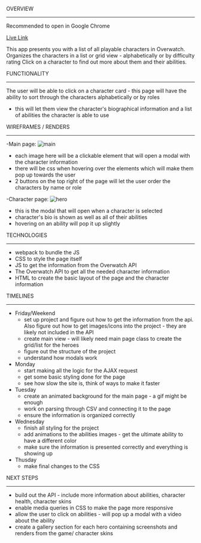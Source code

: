 OVERVIEW
_______________________
Recommended to open in Google Chrome

[Live Link](https://arebiter.github.io/OverwatchCharacters/)

This app presents you with a list of all playable characters in Overwatch. 
Organizes the characters in a list or grid view - alphabetically or by difficulty rating
Click on a character to find out more about them and their abilities. 


FUNCTIONALITY
______________________
The user will be able to click on a character card - this page will have the ability to sort through the characters alphabetically or by roles
- this will let them view the character's biographical information and a list of abilities the character is able to use

WIREFRAMES / RENDERS
_______________________
-Main page: ![main](https://user-images.githubusercontent.com/48140022/136584369-fcc0e72f-b6e0-40be-a194-c14c71f52220.PNG)
 - each image here will be a clickable element that will open a modal with the character information
 - there will be css when hovering over the elements which will make them pop up towards the user
 - 2 buttons on the top right of the page will let the user order the characters by name or role

-Character page: ![hero](https://user-images.githubusercontent.com/48140022/136585467-0cbca98e-497c-412f-877e-bab0b89f3c94.PNG)
 - this is the modal that will open when a character is selected
 - character's bio is shown as well as all of their abilities
 - hovering on an ability will pop it up slightly 

TECHNOLOGIES
________________
 - webpack to bundle the JS
 - CSS to style the page itself
 - JS to get the information from the Overwatch API
 - The Overwatch API to get all the needed character information
 - HTML to create the basic layout of the page and the character information

TIMELINES
__________________
 - Friday/Weekend 
    - set up project and figure out how to get the information from the api. Also figure out how to get images/icons into the project - they are likely not included in the API
    - create main view - will likely need main page class to create the grid/list for the heroes
    - figure out the structure of the project
    - understand how modals work
- Monday 
    - start making all the logic for the AJAX request 
    - get some basic styling done for the page
    - see how slow the site is, think of ways to make it faster
- Tuesday
    - create an animated background for the main page - a gif might be enough
    - work on parsing through CSV and connecting it to the page
    - ensure the information is organized correctly
- Wednesday
    - finish all styling for the project
    - add animations to the abilities images - get the ultimate ability to have a different color
    - make sure the information is presented correctly and everything is showing up
- Thusday
    - make final changes to the CSS

NEXT STEPS
_______________________________
- build out the API - include more information about abilities, character health, character skins
- enable media queries in CSS to make the page more responsive
- allow the user to click on abilities - will pop up a modal with a video about the ability
- create a gallery section for each hero containing screenshots and renders from the game/ character skins









